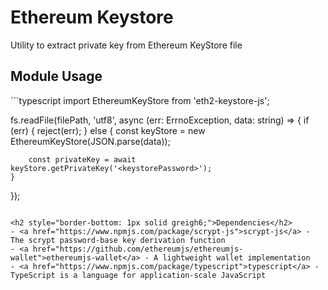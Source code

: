 # Ethereum Keystore 
Utility to extract private key from Ethereum KeyStore file

<h2 style="border-bottom: 1px solid greigh6;">Module Usage</h2>
```typescript
import EthereumKeyStore from 'eth2-keystore-js';

fs.readFile(filePath, 'utf8', async (err: ErrnoException, data: string) => {
    if (err) {
        reject(err);
    } else {
        const keyStore = new EthereumKeyStore(JSON.parse(data));
        
        const privateKey = await keyStore.getPrivateKey('<keystorePassword>');
    }
});
```

<h2 style="border-bottom: 1px solid greigh6;">Dependencies</h2>
- <a href="https://www.npmjs.com/package/scrypt-js">scrypt-js</a> - The scrypt password-base key derivation function
- <a href="https://github.com/ethereumjs/ethereumjs-wallet">ethereumjs-wallet</a> - A lightweight wallet implementation
- <a href="https://www.npmjs.com/package/typescript">typescript</a> - TypeScript is a language for application-scale JavaScript
